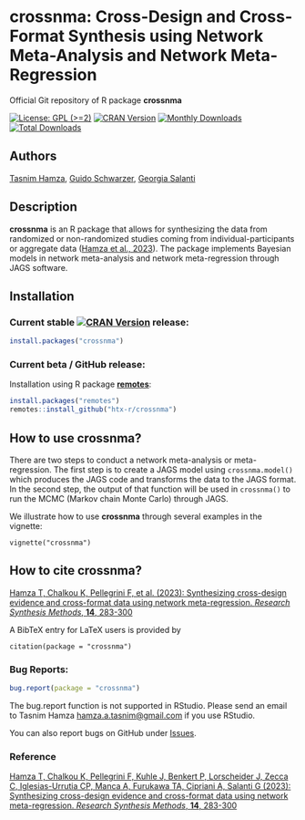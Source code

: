 # crossnma: Cross-Design and Cross-Format Synthesis using Network Meta-Analysis and Network Meta-Regression
Official Git repository of R package **crossnma**

[![License: GPL (>=2)](https://img.shields.io/badge/license-GPL-blue)](https://www.gnu.org/licenses/old-licenses/gpl-2.0.en.html)
[![CRAN Version](https://www.r-pkg.org/badges/version/crossnma)](https://cran.r-project.org/package=crossnma)
[![Monthly Downloads](https://cranlogs.r-pkg.org/badges/crossnma)](https://cranlogs.r-pkg.org/badges/crossnma)
[![Total Downloads](https://cranlogs.r-pkg.org/badges/grand-total/crossnma)](https://cranlogs.r-pkg.org/badges/grand-total/crossnma)


## Authors

[Tasnim Hamza](https://orcid.org/0000-0002-4700-6990),
[Guido Schwarzer](https://orcid.org/0000-0001-6214-9087),
[Georgia Salanti](https://orcid.org/0000-0002-3830-8508)


## Description

**crossnma** is an R package that allows for synthesizing the data
from randomized or non-randomized studies coming from
individual-participants or aggregate data ([Hamza et al.,
2023](https://doi.org/10.1002/jrsm.1619)). The package implements
Bayesian models in network meta-analysis and network meta-regression
through JAGS software.


## Installation

### Current stable [![CRAN Version](https://www.r-pkg.org/badges/version/crossnma)](https://cran.r-project.org/package=crossnma) release:
```r
install.packages("crossnma")
```

### Current beta / GitHub release:

Installation using R package
[**remotes**](https://cran.r-project.org/package=remotes):
```r
install.packages("remotes")
remotes::install_github("htx-r/crossnma")
```


## How to use crossnma?

There are two steps to conduct a network meta-analysis or
meta-regression. The first step is to create a JAGS model using
`crossnma.model()` which produces the JAGS code and transforms the
data to the JAGS format. In the second step, the output of that
function will be used in `crossnma()` to run the MCMC (Markov chain
Monte Carlo) through JAGS.

We illustrate how to use **crossnma** through several examples in the vignette:

```
vignette("crossnma")
```


## How to cite crossnma?

[Hamza T, Chalkou K, Pellegrini F, et al. (2023): Synthesizing cross-design evidence and cross-format data using network meta-regression. *Research Synthesis Methods*, **14**, 283-300](https://doi.org/10.1002/jrsm.1619)

A BibTeX entry for LaTeX users is provided by

```
citation(package = "crossnma")
```


### Bug Reports:

```r
bug.report(package = "crossnma")
```

The bug.report function is not supported in RStudio. Please send an
email to Tasnim Hamza <hamza.a.tasnim@gmail.com> if you use RStudio.

You can also report bugs on GitHub under [Issues](https://github.com/htx-r/crossnma/issues/).


### Reference

[Hamza T, Chalkou K, Pellegrini F, Kuhle J, Benkert P, Lorscheider J, Zecca C, Iglesias-Urrutia CP, Manca A, Furukawa TA, Cipriani A, Salanti G (2023): Synthesizing cross-design evidence and cross-format data using network meta-regression. *Research Synthesis Methods*, **14**, 283-300](https://doi.org/10.1002/jrsm.1619)
